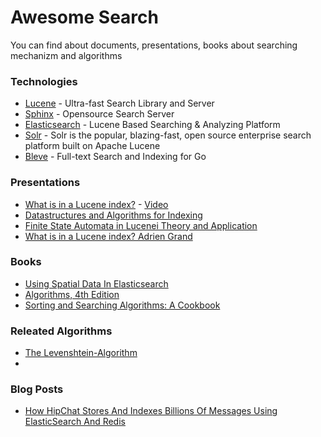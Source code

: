 # Awesome Search
You can find about documents, presentations, books about searching mechanizm and algorithms


### Technologies

 - [Lucene](https://lucene.apache.org/) - Ultra-fast Search Library and Server
 - [Sphinx](http://sphinxsearch.com/) - Opensource Search Server
 - [Elasticsearch](https://www.elastic.co/products/elasticsearch) - Lucene Based Searching & Analyzing Platform
 - [Solr](http://lucene.apache.org/solr/) - Solr is the popular, blazing-fast, open source enterprise search platform built on Apache Lucene
 - [Bleve](http://www.blevesearch.com/) - Full-text Search and Indexing for Go

### Presentations 

 - [What is in a Lucene index?](http://www.slideshare.net/lucenerevolution/what-is-inaluceneagrandfinal) - [Video](https://www.youtube.com/watch?v=T5RmMNDR5XI)
 - [Datastructures and Algorithms for Indexing](https://www.cl.cam.ac.uk/teaching/1314/InfoRtrv/lecture2.pdf)
 - [Finite State Automata in Lucenei Theory and Application](https://vimeo.com/26517310)
 - [What is in a Lucene index? Adrien Grand](https://www.youtube.com/watch?v=T5RmMNDR5XI)

### Books

 - [Using Spatial Data In Elasticsearch](https://mapbutcher.gitbooks.io/using-spatial-data-in-elasticsearch/content/)
 - [Algorithms, 4th Edition](http://algs4.cs.princeton.edu/home/)
 - [Sorting and Searching Algorithms: A Cookbook](https://www.cs.auckland.ac.nz/~jmor159/PLDS210/niemann/s_man.pdf)

### Releated Algorithms

 - [The Levenshtein-Algorithm](http://www.levenshtein.net/)
 - 

### Blog Posts

 - [How HipChat Stores And Indexes Billions Of Messages Using ElasticSearch And Redis](http://highscalability.com/blog/2014/1/6/how-hipchat-stores-and-indexes-billions-of-messages-using-el.html)
